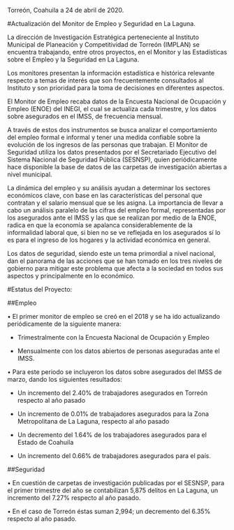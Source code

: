 
Torreón, Coahuila a 24 de abril de 2020.

#Actualización del Monitor de Empleo y Seguridad en La Laguna.

La dirección de Investigación Estratégica perteneciente al Instituto Municipal de Planeación y Competitividad de Torreón (IMPLAN) se encuentra trabajando, entre otros proyectos, en el Monitor y las Estadísticas sobre el Empleo y la Seguridad en La Laguna.

Los monitores presentan la información estadística e histórica relevante respecto a temas de interés que son frecuentemente consultados al Instituto y son prioridad para la toma de decisiones en diferentes aspectos.

El Monitor de Empleo recaba datos de la Encuesta Nacional de Ocupación y Empleo (ENOE) del INEGI, el cual se actualiza cada trimestre, y los datos sobre asegurados en el IMSS, de frecuencia mensual.

A través de estos dos instrumentos se busca analizar el comportamiento del empleo formal e informal y tener una medida confiable sobre la evolución de los ingresos de las personas que trabajan. El Monitor de Seguridad utiliza los datos presentados por el Secretariado Ejecutivo del Sistema Nacional de Seguridad Pública (SESNSP), quien periódicamente hace disponible la base de datos de las carpetas de investigación abiertas a nivel municipal.

La dinámica del empleo y su análisis ayudan a determinar los sectores económicos clave, con base en las características del personal que contratan y el salario mensual que se les asigna. La importancia de llevar a cabo un análisis paralelo de las cifras del empleo formal, representadas por los asegurados ante el IMSS y las que se realizan por medio de la ENOE, radica en que la economía se apalanca considerablemente de la informalidad laboral que, si bien no se ve reflejada en los asegurados sí lo es para el ingreso de los hogares y la actividad económica en general.

Los datos de seguridad, siendo este un tema primordial a nivel nacional, dan el panorama de las acciones que se han tomado en los tres niveles de gobierno para mitigar este problema que afecta a la sociedad en todos sus aspectos y principalmente en lo económico.



#Estatus del Proyecto:

##Empleo

• El primer monitor de empleo se creó en el 2018 y se ha ido actualizando periódicamente de la siguiente manera:

- Trimestralmente con la Encuesta Nacional de Ocupación y Empleo

- Mensualmente con los datos abiertos de personas aseguradas ante el IMSS.

• Para este periodo se incluyeron los datos sobre asegurados del IMSS de marzo, dando los siguientes resultados:

- Un incremento del 2.40% de trabajadores asegurados en Torreón respecto al año pasado

- Un incremento de 0.01% de trabajadores asegurados para la Zona Metropolitana de La Laguna, respecto al año pasado

- Un decremento del 1.64% de los trabajadores asegurados para el Estado de Coahuila

- Un incremento del 0.66% de trabajadores asegurados para el país.

##Seguridad

• En cuestión de carpetas de investigación publicadas por el SESNSP, para el primer trimestre del año se contabilizan 5,875 delitos en La Laguna, un incremento del 7.27% respecto al año pasado.

• En el caso de Torreón éstas suman 2,994; un decremento del 6.35% respecto al año pasado.
